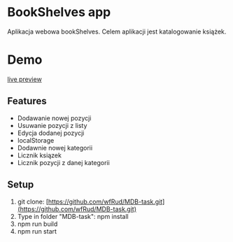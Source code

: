 # BookShelves app

Aplikacja webowa bookShelves. Celem aplikacji jest katalogowanie książek.

# Demo 
[live preview](https://wfrud.github.io/MDB-task/)


## Features

 - Dodawanie nowej pozycji
 - Usuwanie pozycji z listy
 - Edycja dodanej pozycji
 - localStorage
 - Dodawnie nowej kategorii
 - Licznik ksiązek
 - Licznik pozycji z danej kategorii

## Setup

1. git clone: [https://github.com/wfRud/MDB-task.git](https://github.com/wfRud/MDB-task.git)
2. Type in folder "MDB-task": npm install
3. npm run build 
4. npm run start

